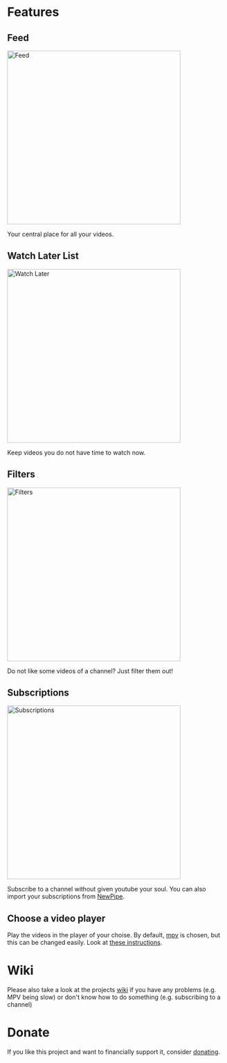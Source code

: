 # Features

## Feed

<img src="https://github.com/Tubefeeder/Tubefeeder/blob/master/screenshots/tubefeeder_screenshot_feed.png?raw=true" alt="Feed" width="400"/>

Your central place for all your videos.

## Watch Later List

<img src="https://github.com/Tubefeeder/Tubefeeder/blob/master/screenshots/tubefeeder_screenshot_watch_later.png?raw=true" alt="Watch Later" width="400"/>

Keep videos you do not have time to watch now.

## Filters

<img src="https://github.com/Tubefeeder/Tubefeeder/blob/master/screenshots/tubefeeder_screenshot_filters.png?raw=true" alt="Filters" width="400"/>

Do not like some videos of a channel? Just filter them out!

## Subscriptions

<img src="https://github.com/Tubefeeder/Tubefeeder/blob/master/screenshots/tubefeeder_screenshot_subscriptions.png?raw=true" alt="Subscriptions" width="400"/>

Subscribe to a channel without given youtube your soul.
You can also import your subscriptions from [NewPipe](https://newpipe.net/).

## Choose a video player

Play the videos in the player of your choise. By default, [mpv](https://mpv.io/) is chosen,
but this can be changed easily. Look at [these instructions](https://www.tubefeeder.de/wiki/different-player.html).

# Wiki

Please also take a look at the projects [wiki](https://www.tubefeeder.de/wiki/index.html) if you have any problems (e.g. MPV being slow) or don't know how to do something (e.g. subscribing to a channel)

# Donate

If you like this project and want to financially support it, consider [donating](https://www.tubefeeder.de/donate.html).
